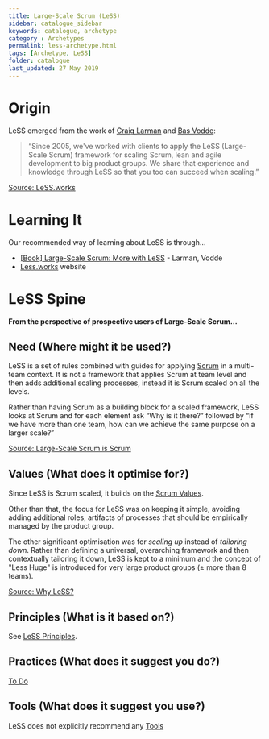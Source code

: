 ```yaml
---
title: Large-Scale Scrum (LeSS)
sidebar: catalogue_sidebar
keywords: catalogue, archetype
category : Archetypes
permalink: less-archetype.html
tags: [Archetype, LeSS]
folder: catalogue
last_updated: 27 May 2019
---
```


# Origin
LeSS emerged from the work of [Craig Larman](http://www.craiglarman.com) and [Bas Vodde](https://twitter.com/basvodde):

>“Since 2005, we've worked with clients to apply the LeSS (Large-Scale Scrum) framework for scaling Scrum, lean and agile development to big product groups. We share that experience and knowledge through LeSS so that you too can succeed when scaling.”

[Source: LeSS.works](http://less.works/)

# Learning It
Our recommended way of learning about LeSS is through…

* [[Book] Large-Scale Scrum: More with LeSS](https://www.amazon.com/Large-Scale-Scrum-More-Addison-Wesley-Signature/dp/0321985710) - Larman, Vodde
* [Less.works](http://less.works) website

# LeSS Spine 

**From the perspective of prospective users of Large-Scale Scrum...**

## Need (Where might it be used?)
LeSS is a set of rules combined with guides for applying [Scrum](scrum-archetype) in a multi-team context. It is not a framework that applies Scrum at team level and then adds additional scaling processes, instead it is Scrum scaled on all the levels.

Rather than having Scrum as a building block for a scaled framework, LeSS looks at Scrum and for each element ask “Why is it there?” followed by “If we have more than one team, how can we achieve the same purpose on a larger scale?”

[Source: Large-Scale Scrum is Scrum](http://less.works/less/principles/large_scale_scrum_is_scrum.html)

## Values (What does it optimise for?)
Since LeSS is Scrum scaled, it builds on the [Scrum Values](scrum-values). 

Other than that, the focus for LeSS was on keeping it simple, avoiding adding additional roles, artifacts of processes that should be empirically managed by the product group.

The other significant optimisation was for *scaling up* instead of *tailoring down*. Rather than defining a universal, overarching framework and then contextually tailoring it down, LeSS is kept to a minimum and the concept of "Less Huge" is introduced for very large product groups (± more than 8 teams).

[Source: Why LeSS?](http://less.works/less/framework/why-less.html)

## Principles (What is it based on?)
See [LeSS Principles](less-principles).

## Practices (What does it suggest you do?)
[To Do](todo)

## Tools (What does it suggest you use?)
LeSS does not explicitly recommend any [Tools](tools)